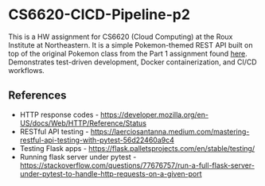 # CS6620-CICD-Pipeline-p2
This is a HW assignment for CS6620 (Cloud Computing) at the Roux Institute at Northeastern. It is a simple Pokemon-themed REST API built on top of the original Pokemon class from the Part 1 assignment found [here](https://github.com/charVANder/CS6620-CICD-Pipeline-p1). Demonstrates test-driven development, Docker containerization, and CI/CD workflows.

## References
* HTTP response codes - https://developer.mozilla.org/en-US/docs/Web/HTTP/Reference/Status
* RESTful API testing - https://laerciosantanna.medium.com/mastering-restful-api-testing-with-pytest-56d22460a9c4
* Testing Flask apps - https://flask.palletsprojects.com/en/stable/testing/
* Running flask server under pytest - https://stackoverflow.com/questions/77676757/run-a-full-flask-server-under-pytest-to-handle-http-requests-on-a-given-port
